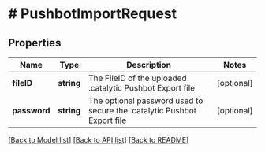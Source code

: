 # # PushbotImportRequest

## Properties

Name | Type | Description | Notes
------------ | ------------- | ------------- | -------------
**fileID** | **string** | The FileID of the uploaded .catalytic Pushbot Export file | [optional] 
**password** | **string** | The optional password used to secure the .catalytic Pushbot Export file | [optional] 

[[Back to Model list]](../../README.md#documentation-for-models) [[Back to API list]](../../README.md#documentation-for-api-endpoints) [[Back to README]](../../README.md)


